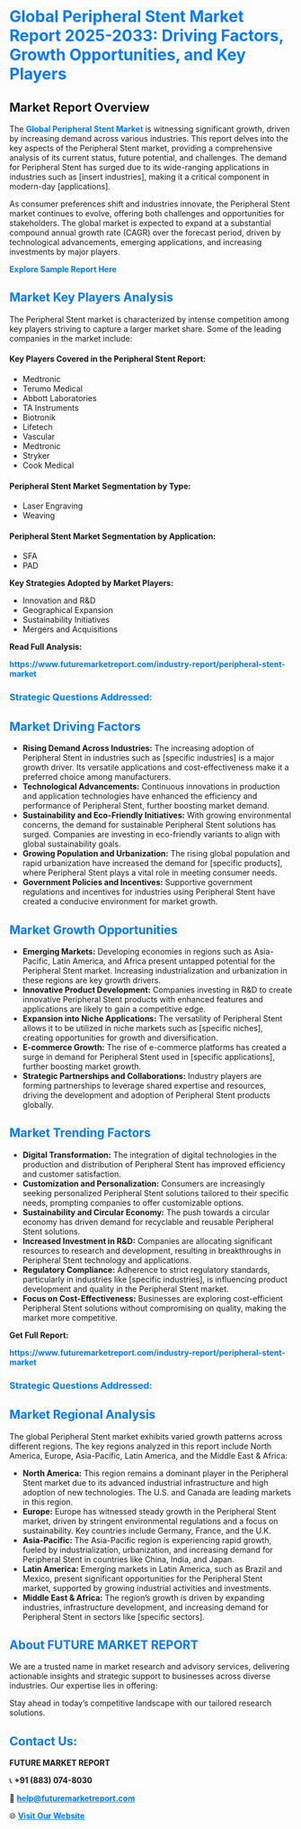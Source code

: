 <h1 style="color: #007BFF;">Global Peripheral Stent Market Report 2025-2033: Driving Factors, Growth Opportunities, and Key Players</h1>

<section id="overview">
<h2>Market Report Overview</h2>
<p>The <a href="https://www.futuremarketreport.com/industry-report/peripheral-stent-market" style="color: #007BFF; text-decoration: none;"><strong>Global Peripheral Stent Market</strong></a> is witnessing significant growth, driven by increasing demand across various industries. This report delves into the key aspects of the Peripheral Stent market, providing a comprehensive analysis of its current status, future potential, and challenges. The demand for Peripheral Stent has surged due to its wide-ranging applications in industries such as [insert industries], making it a critical component in modern-day [applications].</p>
<p>As consumer preferences shift and industries innovate, the Peripheral Stent market continues to evolve, offering both challenges and opportunities for stakeholders. The global market is expected to expand at a substantial compound annual growth rate (CAGR) over the forecast period, driven by technological advancements, emerging applications, and increasing investments by major players.</p>
</section>

<section id="overview">
<p><a href="https://www.futuremarketreport.com/request-sample/reportId=40812" style="color: #007BFF; text-decoration: none;"><strong>Explore Sample Report Here</strong></a></p>
</section>

<section id="key-players">
<h2 style="color: #007BFF;">Market Key Players Analysis</h2>
<p>The Peripheral Stent market is characterized by intense competition among key players striving to capture a larger market share. Some of the leading companies in the market include:</p>
<h4>Key Players Covered in the Peripheral Stent Report:</h4>
<ul><li>Medtronic</li><li>Terumo Medical</li><li>Abbott Laboratories</li><li>TA Instruments</li><li>Biotronik</li><li>Lifetech</li><li>Vascular</li><li>Medtronic</li><li>Stryker</li><li>Cook Medical</li></ul>
<h4>Peripheral Stent Market Segmentation by Type:</h4>
<ul><li>Laser Engraving</li><li>Weaving</li></ul>

<h4>Peripheral Stent Market Segmentation by Application:</h4>
<ul><li>SFA</li><li>PAD</li></ul>
<p><strong>Key Strategies Adopted by Market Players:</strong></p>
<ul>
<li>Innovation and R&D</li>
<li>Geographical Expansion</li>
<li>Sustainability Initiatives</li>
<li>Mergers and Acquisitions</li>
</ul>
</section>

<section>
<p><strong>Read Full Analysis: </strong></p><a href="https://www.futuremarketreport.com/industry-report/peripheral-stent-market" style="color: #007BFF; text-decoration: none;"><strong>https://www.futuremarketreport.com/industry-report/peripheral-stent-market</strong></a>
<h3 style="color: #007BFF;">Strategic Questions Addressed:</h3>
</section>

<section id="driving-factors">
<h2 style="color: #007BFF;">Market Driving Factors</h2>
<ul>
<li><strong>Rising Demand Across Industries:</strong> The increasing adoption of Peripheral Stent in industries such as [specific industries] is a major growth driver. Its versatile applications and cost-effectiveness make it a preferred choice among manufacturers.</li>
<li><strong>Technological Advancements:</strong> Continuous innovations in production and application technologies have enhanced the efficiency and performance of Peripheral Stent, further boosting market demand.</li>
<li><strong>Sustainability and Eco-Friendly Initiatives:</strong> With growing environmental concerns, the demand for sustainable Peripheral Stent solutions has surged. Companies are investing in eco-friendly variants to align with global sustainability goals.</li>
<li><strong>Growing Population and Urbanization:</strong> The rising global population and rapid urbanization have increased the demand for [specific products], where Peripheral Stent plays a vital role in meeting consumer needs.</li>
<li><strong>Government Policies and Incentives:</strong> Supportive government regulations and incentives for industries using Peripheral Stent have created a conducive environment for market growth.</li>
</ul>
</section>

<section id="growth-opportunities">
<h2 style="color: #007BFF;">Market Growth Opportunities</h2>
<ul>
<li><strong>Emerging Markets:</strong> Developing economies in regions such as Asia-Pacific, Latin America, and Africa present untapped potential for the Peripheral Stent market. Increasing industrialization and urbanization in these regions are key growth drivers.</li>
<li><strong>Innovative Product Development:</strong> Companies investing in R&D to create innovative Peripheral Stent products with enhanced features and applications are likely to gain a competitive edge.</li>
<li><strong>Expansion into Niche Applications:</strong> The versatility of Peripheral Stent allows it to be utilized in niche markets such as [specific niches], creating opportunities for growth and diversification.</li>
<li><strong>E-commerce Growth:</strong> The rise of e-commerce platforms has created a surge in demand for Peripheral Stent used in [specific applications], further boosting market growth.</li>
<li><strong>Strategic Partnerships and Collaborations:</strong> Industry players are forming partnerships to leverage shared expertise and resources, driving the development and adoption of Peripheral Stent products globally.</li>
</ul>
</section>

<section id="trending-factors">
<h2 style="color: #007BFF;">Market Trending Factors</h2>
<ul>
<li><strong>Digital Transformation:</strong> The integration of digital technologies in the production and distribution of Peripheral Stent has improved efficiency and customer satisfaction.</li>
<li><strong>Customization and Personalization:</strong> Consumers are increasingly seeking personalized Peripheral Stent solutions tailored to their specific needs, prompting companies to offer customizable options.</li>
<li><strong>Sustainability and Circular Economy:</strong> The push towards a circular economy has driven demand for recyclable and reusable Peripheral Stent solutions.</li>
<li><strong>Increased Investment in R&D:</strong> Companies are allocating significant resources to research and development, resulting in breakthroughs in Peripheral Stent technology and applications.</li>
<li><strong>Regulatory Compliance:</strong> Adherence to strict regulatory standards, particularly in industries like [specific industries], is influencing product development and quality in the Peripheral Stent market.</li>
<li><strong>Focus on Cost-Effectiveness:</strong> Businesses are exploring cost-efficient Peripheral Stent solutions without compromising on quality, making the market more competitive.</li>
</ul>
</section>

<section>
<p><strong>Get Full Report: </strong></p><a href="https://www.futuremarketreport.com/industry-report/peripheral-stent-market" style="color: #007BFF; text-decoration: none;"><strong>https://www.futuremarketreport.com/industry-report/peripheral-stent-market</strong></a>
<h3 style="color: #007BFF;">Strategic Questions Addressed:</h3>
</section>


<section id="regional-analysis">
<h2 style="color: #007BFF;">Market Regional Analysis</h2>
<p>The global Peripheral Stent market exhibits varied growth patterns across different regions. The key regions analyzed in this report include North America, Europe, Asia-Pacific, Latin America, and the Middle East & Africa:</p>
<ul>
<li><strong>North America:</strong> This region remains a dominant player in the Peripheral Stent market due to its advanced industrial infrastructure and high adoption of new technologies. The U.S. and Canada are leading markets in this region.</li>
<li><strong>Europe:</strong> Europe has witnessed steady growth in the Peripheral Stent market, driven by stringent environmental regulations and a focus on sustainability. Key countries include Germany, France, and the U.K.</li>
<li><strong>Asia-Pacific:</strong> The Asia-Pacific region is experiencing rapid growth, fueled by industrialization, urbanization, and increasing demand for Peripheral Stent in countries like China, India, and Japan.</li>
<li><strong>Latin America:</strong> Emerging markets in Latin America, such as Brazil and Mexico, present significant opportunities for the Peripheral Stent market, supported by growing industrial activities and investments.</li>
<li><strong>Middle East & Africa:</strong> The region’s growth is driven by expanding industries, infrastructure development, and increasing demand for Peripheral Stent in sectors like [specific sectors].</li>
</ul>
</section>

<footer>
<h2 style="color: #007BFF;">About FUTURE MARKET REPORT</h2>
<p>We are a trusted name in market research and advisory services, delivering actionable insights and strategic support to businesses across diverse industries. Our expertise lies in offering:</p>

<p>Stay ahead in today’s competitive landscape with our tailored research solutions.</p>

<h2 style="color: #007BFF;">Contact Us:</h2>
<p><strong>FUTURE MARKET REPORT</strong></p>
<p>📞 <strong>+91 (883) 074-8030</strong></p>
<p>📧 <strong><a href="mailto:help@futuremarketreport.com" style="color: #007BFF;">help@futuremarketreport.com</a></strong></p>
<p>🌐 <strong><a href="https://www.futuremarketreport.com/" style="color: #007BFF;">Visit Our Website</a></strong></p>
</footer>